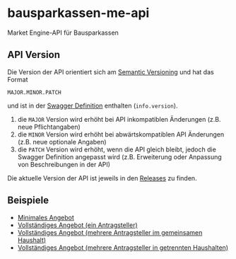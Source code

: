 # bausparkassen-me-api
Market Engine-API für Bausparkassen

## API Version

Die Version der API orientiert sich am [Semantic Versioning](https://semver.org/) und hat das Format

`MAJOR.MINOR.PATCH`

und ist in der [Swagger Definition](https://github.com/europace-privatkredit/bausparkassen-me-api/blob/master/swagger.yml) enthalten (`info.version`).

1. die `MAJOR` Version wird erhöht bei API inkompatiblen Änderungen (z.B. neue Pflichtangaben)
2. die `MINOR` Version wird erhöht bei abwärtskompatiblen API Änderungen (z.B. neue optionale Angaben)
3. die `PATCH` Version wird erhöht, wenn die API gleich bleibt, jedoch die Swagger Definition angepasst wird (z.B. Erweiterung oder Anpassung von Beschreibungen in der API)

Die aktuelle Version der API ist jeweils in den [Releases](https://github.com/europace-privatkredit/bausparkassen-me-api/releases) zu finden.

## Beispiele

* [Minimales Angebot](beispiele.md#minimales-angebot)
* [Vollständiges Angebot (ein Antragsteller)](beispiele.md##vollständiges-angebot-ein-antragsteller)
* [Vollständiges Angebot (mehrere Antragsteller im gemeinsamen Haushalt)](beispiele.md#vollständiges-angebot-mehrere-antragsteller-im-gemeinsamen-haushalt)
* [Vollständiges Angebot (mehrere Antragsteller in getrennten Haushalten)](beispiele.md#vollständiges-angebot-mehrere-antragsteller-in-getrennten-haushalten)